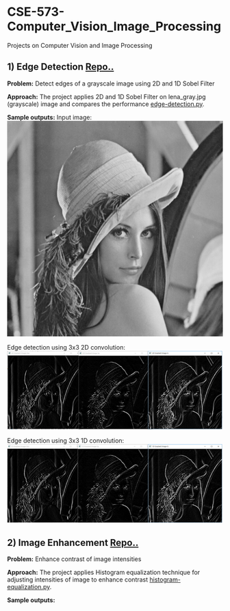 # CSE-573-Computer_Vision_Image_Processing
Projects on Computer Vision and Image Processing
##
## 1) Edge Detection [Repo..](edge-detection)
**Problem:** Detect edges of a grayscale image using 2D and 1D Sobel Filter

**Approach:**
The project applies 2D and 1D Sobel Filter on lena_gray.jpg (grayscale) image and compares the performance [edge-detection.py](edge-detection/edge-detection.py).

**Sample outputs:** 
Input image: ![gray.jpg](edge-detection/lena_gray.jpg)

Edge detection using 3x3 2D convolution: ![2dconv.jpg](edge-detection/output/2d-conv.png)

Edge detection using 3x3 1D convolution: ![2dconv.jpg](edge-detection/output/1d-conv.png)


##
## 2) Image Enhancement [Repo..](image-enhancement)
**Problem:** Enhance contrast of image intensities

**Approach:**
The project applies Histogram equalization technique for adjusting intensities of image to enhance contrast [histogram-equalization.py](image-enhancement/histogram-equalization.py).

**Sample outputs:** 
